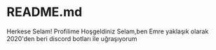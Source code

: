 # README.md
Herkese Selam! Profilime Hoşgeldiniz
Selam,ben Emre yaklaşık olarak 2020'den beri  discord botları ile uğraşıyorum
